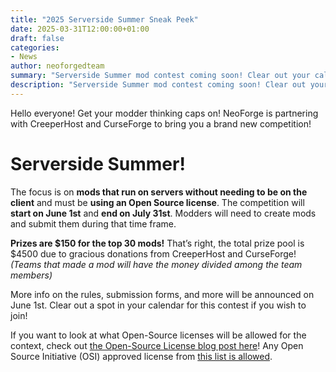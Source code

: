 ```yaml
---
title: "2025 Serverside Summer Sneak Peek"
date: 2025-03-31T12:00:00+01:00
draft: false
categories:
- News
author: neoforgedteam
summary: "Serverside Summer mod contest coming soon! Clear out your calenders!"
description: "Serverside Summer mod contest coming soon! Clear out your calenders!"
---
```


Hello everyone! Get your modder thinking caps on! NeoForge is partnering with CreeperHost and CurseForge to bring you a brand new competition!

# Serverside Summer!

The focus is on **mods that run on servers without needing to be on the client** and must be **using an Open Source license**. The competition will **start on June 1st** and **end on July 31st**. Modders will need to create mods and submit them during that time frame. 

**Prizes are $150 for the top 30 mods!** That’s right, the total prize pool is $4500 due to gracious donations from CreeperHost and CurseForge! *(Teams that made a mod will have the money divided among the team members)*

More info on the rules, submission forms, and more will be announced on June 1st. Clear out a spot in your calendar for this contest if you wish to join! 

If you want to look at what Open-Source licenses will be allowed for the context, check out [the Open-Source License blog post here](https://neoforged.net/personal/telepathicgrunt/open-source-licenses/)! Any Open Source Initiative (OSI) approved license from [this list is allowed](https://opensource.org/licenses).